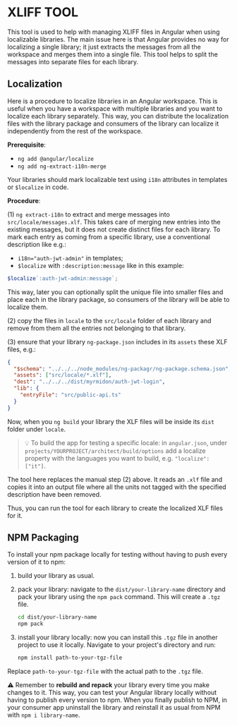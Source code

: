 ﻿# XLIFF TOOL

This tool is used to help with managing XLIFF files in Angular when using localizable libraries. The main issue here is that Angular provides no way for localizing a single library; it just extracts the messages from all the workspace and merges them into a single file. This tool helps to split the messages into separate files for each library.

## Localization

Here is a procedure to localize libraries in an Angular workspace. This is useful when you have a workspace with multiple libraries and you want to localize each library separately. This way, you can distribute the localization files with the library package and consumers of the library can localize it independently from the rest of the workspace.

**Prerequisite**: 

- `ng add @angular/localize`
- `ng add ng-extract-i18n-merge`

Your libraries should mark localizable text using `i18n` attributes in templates or `$localize` in code.

**Procedure**:

(1) `ng extract-i18n` to extract and merge messages into `src/locale/messages.xlf`. This takes care of merging new entries into the existing messages, but it does not create distinct files for each library. To mark each entry as coming from a specific library, use a conventional description like e.g.:

- `i18n="auth-jwt-admin"` in templates;
- `$localize` with `:description:message` like in this example:

```ts
$localize`:auth-jwt-admin:message`;
```

This way, later you can optionally split the unique file into smaller files and place each in the library package, so consumers of the library will be able to localize them.

(2) copy the files in `locale` to the `src/locale` folder of each library and remove from them all the entries not belonging to that library.

(3) ensure that your library `ng-package.json` includes in its `assets` these XLF files, e.g.:

```json
{
  "$schema": "../../../node_modules/ng-packagr/ng-package.schema.json",
  "assets": ["src/locale/*.xlf"],
  "dest": "../../../dist/myrmidon/auth-jwt-login",
  "lib": {
    "entryFile": "src/public-api.ts"
  }
}
```

Now, when you `ng build` your library the XLF files will be inside its `dist` folder under `locale`.

>💡 To build the app for testing a specific locale: in `angular.json`, under `projects/YOURPROJECT/architect/build/options` add a localize property with the languages you want to build, e.g. `"localize": ["it"]`.

The tool here replaces the manual step (2) above. It reads an `.xlf` file and copies it into an output file where all the units not tagged with the specified description have been removed.

Thus, you can run the tool for each library to create the localized XLF files for it.

## NPM Packaging

To install your npm package locally for testing without having to push every version of it to npm:

1. build your library as usual.
2. pack your library: navigate to the `dist/your-library-name` directory and pack your library using the `npm pack` command. This will create a `.tgz` file.

    ```bash
    cd dist/your-library-name
    npm pack
    ```

3. install your library locally: now you can install this `.tgz` file in another project to use it locally. Navigate to your project's directory and run:

    ```bash
    npm install path-to-your-tgz-file
    ```

Replace `path-to-your-tgz-file` with the actual path to the `.tgz` file.

⚠️ Remember to **rebuild and repack** your library every time you make changes to it. This way, you can test your Angular library locally without having to publish every version to npm. When you finally publish to NPM, in your consumer app uninstall the library and reinstall it as usual from NPM with `npm i library-name`.

